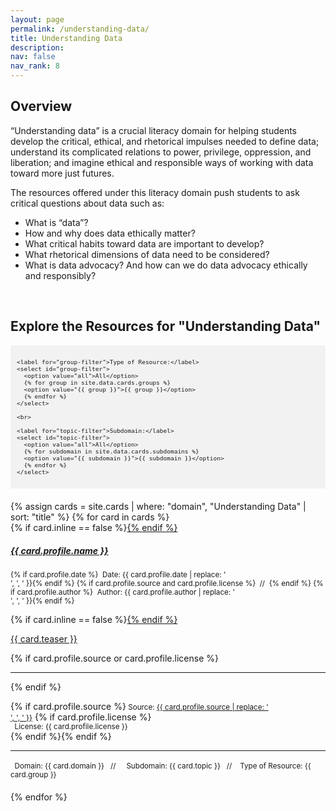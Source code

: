 ```yaml
---
layout: page
permalink: /understanding-data/
title: Understanding Data
description: 
nav: false
nav_rank: 8
---
```


## Overview

“Understanding data” is a crucial literacy domain for helping students develop the critical, ethical, and rhetorical impulses needed to define data; understand its complicated relations to power, privilege, oppression, and liberation; and imagine ethical and responsible ways of working with data toward more just futures.

The resources offered under this literacy domain push students to ask critical questions about data such as:
- What is “data”?
- How and why does data ethically matter?
- What critical habits toward data are important to develop?
- What rhetorical dimensions of data need to be considered?
- What is data advocacy? And how can we do data advocacy ethically and responsibly?
<br>

## Explore the Resources for "Understanding Data"

<div style="background-color: #f2f2f2; padding: 10px;">
  <div id="filter-options" style="font-size: 0.8em;">
    
    <label for="group-filter">Type of Resource:</label>
    <select id="group-filter">
      <option value="all">All</option>
      {% for group in site.data.cards.groups %}
      <option value="{{ group }}">{{ group }}</option>
      {% endfor %}
    </select>

    <br>

    <label for="topic-filter">Subdomain:</label>
    <select id="topic-filter">
      <option value="all">All</option>
      {% for subdomain in site.data.cards.subdomains %}
      <option value="{{ subdomain }}">{{ subdomain }}</option>
      {% endfor %}
    </select>
    
  </div>
</div>

<div id="card-list" style="margin-top: 20px;">
  {% assign cards = site.cards | where: "domain", "Understanding Data" | sort: "title" %}
  {% for card in cards %}
    <div class="card {% if card.inline == false %}hoverable{% endif %}" style="margin-bottom: 20px;">
      <div class="row no-gutters">
        <div class="team">
          <div class="card-body">
            {% if card.inline == false %}<a href="{{ card.url | relative_url }}">{% endif %}
              <h5 class="card-title">{{ card.profile.name }}</h5></a>
            <p class="card-text"><small class="test-muted">{% if card.profile.date %}<i class="fa-solid fa-calendar"></i>&nbsp; Date: {{ card.profile.date | replace: '<br />', ', ' }}{% endif %}
              {% if card.profile.source and card.profile.license %}&nbsp;&nbsp;//&nbsp;&nbsp;{% endif %}
              {% if card.profile.author %}<i class="fa-solid fa-user"></i>&nbsp; Author: {{ card.profile.author | replace: '<br />', ', ' }}{% endif %}</small></p>
            {% if card.inline == false %}<a href="{{ card.url | relative_url }}">{% endif %}
              <p class="card-text">{{ card.teaser }}</p></a>
            {% if card.profile.source or card.profile.license %}
              <hr class="solid">
            {% endif %}
            <p class="card-text">
              {% if card.profile.source %}<small class="test-muted"><i class="fas fa-link"></i> Source: <a href="{{ card.profile.source }}">{{ card.profile.source | replace: '<br />', ', ' }}</a></small>
              {% if card.profile.license %}<br><small class="test-muted group"><i class="fa-solid fa-quote-left"></i>&nbsp; License: {{ card.profile.license }}</small><br>{% endif %}{% endif %}
            </p>
              <hr class="solid">
            <p class="card-text">
              <small class="test-muted domain"><i class="fa-solid fa-square"></i>&nbsp; Domain: {{ card.domain }} &nbsp;&nbsp;//&nbsp;&nbsp;</small> <small class="test-muted topic"><i class="fa-solid fa-sitemap"></i>&nbsp; Subdomain: {{ card.topic }} &nbsp;&nbsp;//&nbsp;&nbsp;</small><small class="test-muted group"><i class="fa-solid fa-file"></i>&nbsp; Type of Resource: {{ card.group }}</small><br>
            </p>
          </div>
        </div>
      </div>
    </div>
  {% endfor %}
</div>

<script>
document.addEventListener('DOMContentLoaded', function() {
  const domainFilter = document.getElementById('domain-filter');
  const topicFilter = document.getElementById('topic-filter');
  const groupFilter = document.getElementById('group-filter');
  const cards = document.querySelectorAll('.card');

  function filterCards() {
    const selectedDomain = domainFilter.value;
    const selectedTopic = topicFilter.value;
    const selectedGroup = groupFilter.value;

    cards.forEach(card => {
      const domain = card.querySelector('.domain').textContent.trim().replace('Domain: ', '');
      const topic = card.querySelector('.topic').textContent.trim().replace('Subdomain: ', ''); // Updated to match Subdomain
      const group = card.querySelector('.group').textContent.trim().replace('Type of Resource: ', ''); // Updated to match Type of Resource

      const domainMatch = selectedDomain === 'all' || domain === selectedDomain;
      const topicMatch = selectedTopic === 'all' || topic === selectedTopic;
      const groupMatch = selectedGroup === 'all' || group === selectedGroup;

      if (domainMatch && topicMatch && groupMatch) {
        card.style.display = 'block';
      } else {
        card.style.display = 'none';
      }
    });
  }

  domainFilter.addEventListener('change', filterCards);
  topicFilter.addEventListener('change', filterCards);
  groupFilter.addEventListener('change', filterCards);

  // Initial filtering when the page loads
  filterCards();
});
</script>




